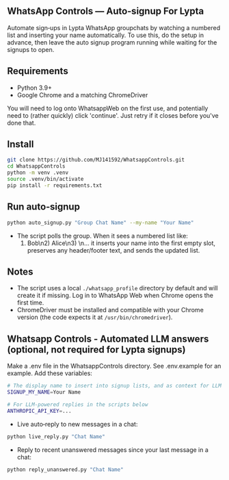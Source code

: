 ## WhatsApp Controls — Auto‑signup For Lypta

Automate sign‑ups in Lypta WhatsApp groupchats by watching a numbered list and inserting your name automatically.
To use this, do the setup in advance, then leave the auto signup program running while waiting for the signups to open.

## Requirements
- Python 3.9+
- Google Chrome and a matching ChromeDriver

You will need to log onto WhatsappWeb on the first use, and potentially need to (rather quickly) click 'continue'.
Just retry if it closes before you've done that.

## Install
```bash
git clone https://github.com/MJ141592/WhatsappControls.git
cd WhatsappControls
python -m venv .venv
source .venv/bin/activate
pip install -r requirements.txt
```

## Run auto‑signup
```bash
python auto_signup.py "Group Chat Name" --my-name "Your Name"
```
- The script polls the group. When it sees a numbered list like:
  1) Bob\n2) Alice\n3) \n...
  it inserts your name into the first empty slot, preserves any header/footer text, and sends the updated list.

## Notes
- The script uses a local `./whatsapp_profile` directory by default and will create it if missing. Log in to WhatsApp Web when Chrome opens the first time.
- ChromeDriver must be installed and compatible with your Chrome version (the code expects it at `/usr/bin/chromedriver`).

## Whatsapp Controls - Automated LLM answers (optional, not required for Lypta signups)

Make a .env file in the WhatsappControls directory. See .env.example for an example. Add these variables:
```bash
# The display name to insert into signup lists, and as context for LLM generated messages
SIGNUP_MY_NAME=Your Name

# For LLM-powered replies in the scripts below
ANTHROPIC_API_KEY=...
```

- Live auto‑reply to new messages in a chat:
```bash
python live_reply.py "Chat Name"
```
- Reply to recent unanswered messages since your last message in a chat:
```bash
python reply_unanswered.py "Chat Name"
```
